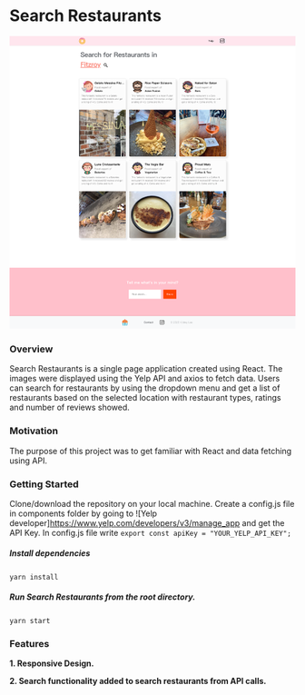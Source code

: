 # Search Restaurants

![](/demo.png)

### Overview

Search Restaurants is a single page application created using React. The images were displayed using the Yelp API and axios to fetch data. Users can search for restaurants by using the dropdown menu and get a list of restaurants based on the selected location with restaurant types, ratings and number of reviews showed.

### Motivation

The purpose of this project was to get familiar with React and data fetching using API. 

### Getting Started

Clone/download the repository on your local machine.
Create a config.js file in components folder by going to ![Yelp developer]https://www.yelp.com/developers/v3/manage_app and get the API Key. In config.js file write
`export const apiKey = "YOUR_YELP_API_KEY";`

##### Install dependencies

`yarn install`

##### Run Search Restaurants from the root directory.

`yarn start`


### Features

**1. Responsive Design.**

**2. Search functionality added to search restaurants from API calls.**

